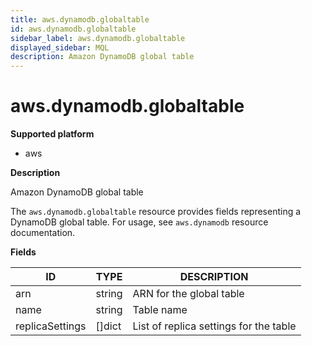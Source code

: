 ```yaml
---
title: aws.dynamodb.globaltable
id: aws.dynamodb.globaltable
sidebar_label: aws.dynamodb.globaltable
displayed_sidebar: MQL
description: Amazon DynamoDB global table
---
```


# aws.dynamodb.globaltable

**Supported platform**

- aws

**Description**

Amazon DynamoDB global table

The `aws.dynamodb.globaltable` resource provides fields representing a DynamoDB global table. For usage, see `aws.dynamodb` resource documentation.

**Fields**

| ID              | TYPE           | DESCRIPTION                            |
| --------------- | -------------- | -------------------------------------- |
| arn             | string         | ARN for the global table               |
| name            | string         | Table name                             |
| replicaSettings | &#91;&#93;dict | List of replica settings for the table |
